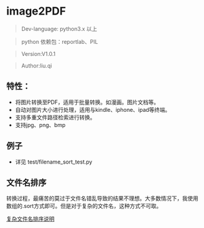# image2PDF

> Dev-language: python3.x 以上

> python 依赖包：reportlab、PIL

> Version:V1.0.1

> Author:liu.qi

## 特性：

* 将图片转换至PDF，适用于批量转换。如漫画。图片文档等。
* 自动对图片大小进行处理，适用与kindle、iphone、ipad等终端。
* 支持多重文件路径检索进行转换。
* 支持jpg、png、bmp

## 例子

* 详见 test/filename_sort_test.py


## 文件名排序

转换过程，最痛苦的莫过于文件名错乱导致的结果不理想。大多数情况下，我使用数组的.sort方式即可。但是对于复杂的文件名，这种方式不可取。

[复杂文件名排序说明](https://github.com/liuqi0725/image2PDF/wiki/%E6%96%87%E4%BB%B6%E5%90%8D%E6%8E%92%E5%BA%8F)


